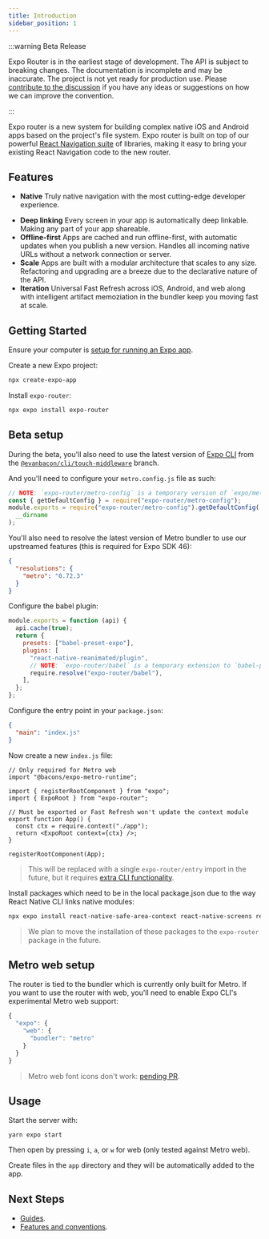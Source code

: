 ```yaml
---
title: Introduction
sidebar_position: 1
---
```


:::warning Beta Release

Expo Router is in the earliest stage of development. The API is subject to breaking changes. The documentation is incomplete and may be inaccurate. The project is not yet ready for production use. Please [contribute to the discussion](https://github.com/expo/router/discussions/1) if you have any ideas or suggestions on how we can improve the convention.

:::

Expo router is a new system for building complex native iOS and Android apps based on the project's file system. Expo router is built on top of our powerful [React Navigation suite](https://reactnavigation.org/) of libraries, making it easy to bring your existing React Navigation code to the new router.

## Features

- **Native** Truly native navigation with the most cutting-edge developer experience.
<!-- - **Zero-config** No need to configure anything, just start building your app. -->
- **Deep linking** Every screen in your app is automatically deep linkable. Making any part of your app shareable.
- **Offline-first** Apps are cached and run offline-first, with automatic updates when you publish a new version. Handles all incoming native URLs without a network connection or server.
- **Scale** Apps are built with a modular architecture that scales to any size. Refactoring and upgrading are a breeze due to the declarative nature of the API.
- **Iteration** Universal Fast Refresh across iOS, Android, and web along with intelligent artifact memoziation in the bundler keep you moving fast at scale.

## Getting Started

Ensure your computer is [setup for running an Expo app](https://docs.expo.dev/get-started/installation/).

Create a new Expo project:

```bash
npx create-expo-app
```

Install `expo-router`:

```bash
npx expo install expo-router
```

<!-- Then use `expo-router/entry` as the entry point to your app in your `package.json`:

```json
{
  "main": "expo-router/entry"
}
``` -->

## Beta setup

During the beta, you'll also need to use the latest version of [Expo CLI](https://github.com/expo/expo/blob/main/packages/%40expo/cli/README.md#contributing) from the [`@evanbacon/cli/touch-middleware`](https://github.com/expo/expo/compare/%40evanbacon/cli/touch-middleware) branch.

And you'll need to configure your `metro.config.js` file as such:

```js title=metro.config.js
// NOTE: `expo-router/metro-config` is a temporary version of `expo/metro-config`.
const { getDefaultConfig } = require("expo-router/metro-config");
module.exports = require("expo-router/metro-config").getDefaultConfig(
  __dirname
);
```

You'll also need to resolve the latest version of Metro bundler to use our upstreamed features (this is required for Expo SDK 46):

```json title=package.json
{
  "resolutions": {
    "metro": "0.72.3"
  }
}
```

Configure the babel plugin:

```js title=babel.config.js
module.exports = function (api) {
  api.cache(true);
  return {
    presets: ["babel-preset-expo"],
    plugins: [
      "react-native-reanimated/plugin",
      // NOTE: `expo-router/babel` is a temporary extension to `babel-preset-expo`.
      require.resolve("expo-router/babel"),
    ],
  };
};
```

Configure the entry point in your `package.json`:

```json title=package.json
{
  "main": "index.js"
}
```

Now create a new `index.js` file:

```tsx title=index.js
// Only required for Metro web
import "@bacons/expo-metro-runtime";

import { registerRootComponent } from "expo";
import { ExpoRoot } from "expo-router";

// Must be exported or Fast Refresh won't update the context module
export function App() {
  const ctx = require.context("./app");
  return <ExpoRoot context={ctx} />;
}

registerRootComponent(App);
```

> This will be replaced with a single `expo-router/entry` import in the future, but it requires [extra CLI functionality](https://github.com/expo/expo/pull/19231).

Install packages which need to be in the local package.json due to the way React Native CLI links native modules:

```bash
npx expo install react-native-safe-area-context react-native-screens react-native-reanimated react-native-gesture-handler
```

> We plan to move the installation of these packages to the `expo-router` package in the future.

## Metro web setup

The router is tied to the bundler which is currently only built for Metro. If you want to use the router with web, you'll need to enable Expo CLI's experimental Metro web support:

```js title=app.json
{
  "expo": {
    "web": {
      "bundler": "metro"
    }
  }
}
```

> Metro web font icons don't work: [pending PR](https://github.com/expo/expo/pull/19234).

## Usage

Start the server with:

```
yarn expo start
```

Then open by pressing `i`, `a`, or `w` for web (only tested against Metro web).

Create files in the `app` directory and they will be automatically added to the app.

## Next Steps

- [Guides](/docs/category/guides).
- [Features and conventions](/docs/category/features).
